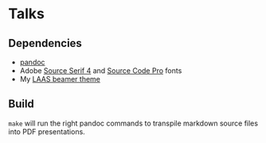 # Talks

## Dependencies

- [pandoc](https://pandoc.org/)
- Adobe [Source Serif 4](https://github.com/adobe-fonts/source-serif) and
  [Source Code Pro](https://github.com/adobe-fonts/source-code-pro) fonts
- My [LAAS beamer theme](https://gitlab.laas.fr/gsaurel/laas-beamer-theme)

## Build

`make` will run the right pandoc commands to transpile markdown source files into PDF presentations.
